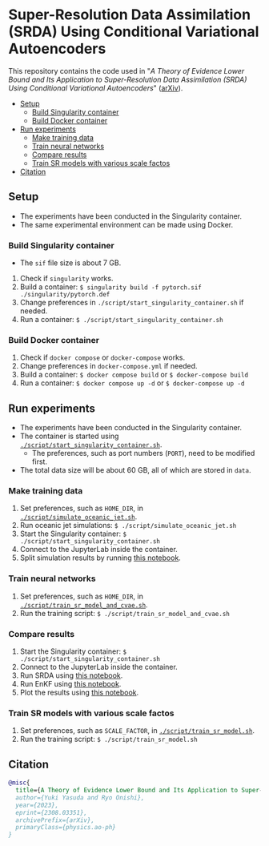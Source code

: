 #  Super-Resolution Data Assimilation (SRDA) Using Conditional Variational Autoencoders <!-- omit in toc -->

This repository contains the code used in "*A Theory of Evidence Lower Bound and Its Application to Super-Resolution Data Assimilation (SRDA) Using Conditional Variational Autoencoders*" ([arXiv](./https://arxiv.org/abs/2308.03351)).

- [Setup](#setup)
  - [Build Singularity container](#build-singularity-container)
  - [Build Docker container](#build-docker-container)
- [Run experiments](#run-experiments)
  - [Make training data](#make-training-data)
  - [Train neural networks](#train-neural-networks)
  - [Compare results](#compare-results)
  - [Train SR models with various scale factos](#train-sr-models-with-various-scale-factos)
- [Citation](#citation)

## Setup

- The experiments have been conducted in the Singularity container.
- The same experimental environment can be made using Docker.

### Build Singularity container

- The `sif` file size is about 7 GB.

1. Check if `singularity` works.
2. Build a container: `$ singularity build -f pytorch.sif ./singularity/pytorch.def`
3. Change preferences in `./script/start_singularity_container.sh` if needed.
4. Run a container: `$ ./script/start_singularity_container.sh`

### Build Docker container

1. Check if `docker compose` or `docker-compose` works.
2. Change preferences in `docker-compose.yml` if needed.
3. Build a container: `$ docker compose build` or `$ docker-compose build`
4. Run a container: `$ docker compose up -d` or `$ docker-compose up -d`

## Run experiments

- The experiments have been conducted in the Singularity container.
- The container is started using [`./script/start_singularity_container.sh`](./script/start_singularity_container.sh).
  - The preferences, such as port numbers (`PORT`), need to be modified first.
- The total data size will be about 60 GB, all of which are stored in `data`.

### Make training data

1. Set preferences, such as `HOME_DIR`, in [`./script/simulate_oceanic_jet.sh`](./script/simulate_oceanic_jet.sh).
2. Run oceanic jet simulations: `$ ./script/simulate_oceanic_jet.sh`
3. Start the Singularity container: `$ ./script/start_singularity_container.sh`
4. Connect to the JupyterLab inside the container.
5. Split simulation results by running [this notebook](./pytorch/notebook/split_jet_simulation_results.ipynb).

### Train neural networks

1. Set preferences, such as `HOME_DIR`, in [`./script/train_sr_model_and_cvae.sh`](./script/train_sr_model_and_cvae.sh).
2. Run the training script: `$ ./script/train_sr_model_and_cvae.sh`

### Compare results

1. Start the Singularity container: `$ ./script/start_singularity_container.sh`
2. Connect to the JupyterLab inside the container.
3. Run SRDA using [this notebook](./pytorch/notebook/run_srda.ipynb).
4. Run EnKF using [this notebook](./pytorch/notebook/run_enkf.ipynb).
5. Plot the results using [this notebook](./pytorch/notebook/plot_results.ipynb).

### Train SR models with various scale factos

1. Set preferences, such as `SCALE_FACTOR`, in [`./script/train_sr_model.sh`](./script/train_sr_model.sh).
2. Run the training script: `$ ./script/train_sr_model.sh`

## Citation

```bibtex
@misc{
  title={A Theory of Evidence Lower Bound and Its Application to Super-Resolution Data Assimilation (SRDA) Using Conditional Variational Autoencoders}, 
  author={Yuki Yasuda and Ryo Onishi},
  year={2023},
  eprint={2308.03351},
  archivePrefix={arXiv},
  primaryClass={physics.ao-ph}
}
```
